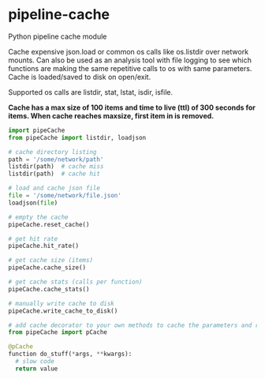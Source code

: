 # pipeline-cache
Python pipeline cache module

Cache expensive json.load or common os calls like os.listdir over network mounts.
Can also be used as an analysis tool with file logging to see which functions are making the same repetitive calls to os with same parameters.
Cache is loaded/saved to disk on open/exit.

Supported os calls are listdir, stat, lstat, isdir, isfile.

**Cache has a max size of 100 items and time to live (ttl) of 300 seconds for items. When cache reaches maxsize, first item in is removed.**


```python
import pipeCache
from pipeCache import listdir, loadjson

# cache directory listing
path = '/some/network/path'
listdir(path)  # cache miss
listdir(path)  # cache hit

# load and cache json file
file = '/some/network/file.json'
loadjson(file)

# empty the cache
pipeCache.reset_cache()

# get hit rate
pipeCache.hit_rate()

# get cache size (items)
pipeCache.cache_size()

# get cache stats (calls per function)
pipeCache.cache_stats()

# manually write cache to disk
pipeCache.write_cache_to_disk()

# add cache decorator to your own methods to cache the parameters and return value
from pipeCache import pCache

@pCache
function do_stuff(*args, **kwargs):
  # slow code
  return value
```
